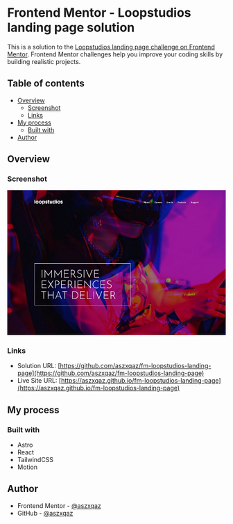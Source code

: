 # Frontend Mentor - Loopstudios landing page solution

This is a solution to the [Loopstudios landing page challenge on Frontend Mentor](https://www.frontendmentor.io/challenges/loopstudios-landing-page-N88J5Onjw). Frontend Mentor challenges help you improve your coding skills by building realistic projects.

## Table of contents

- [Overview](#overview)
  - [Screenshot](#screenshot)
  - [Links](#links)
- [My process](#my-process)
  - [Built with](#built-with)
- [Author](#author)

## Overview

### Screenshot

![](./screenshot.jpg)

### Links

- Solution URL: [https://github.com/aszxqaz/fm-loopstudios-landing-page](https://github.com/aszxqaz/fm-loopstudios-landing-page)
- Live Site URL: [https://aszxqaz.github.io/fm-loopstudios-landing-page](https://aszxqaz.github.io/fm-loopstudios-landing-page)

## My process

### Built with

- Astro
- React
- TailwindCSS
- Motion

## Author

- Frontend Mentor - [@aszxqaz](https://www.frontendmentor.io/profile/aszxqaz)
- GitHub - [@aszxqaz](https://www.github.com/aszxqaz)
